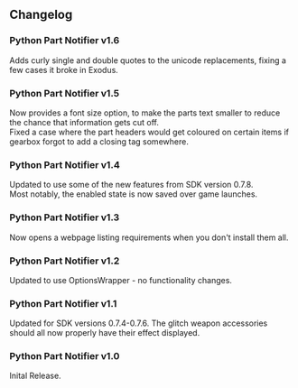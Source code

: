 ## Changelog

### Python Part Notifier v1.6
Adds curly single and double quotes to the unicode replacements, fixing a few cases it broke in Exodus.

### Python Part Notifier v1.5
Now provides a font size option, to make the parts text smaller to reduce the chance that information gets cut off.    
Fixed a case where the part headers would get coloured on certain items if gearbox forgot to add a closing tag somewhere.

### Python Part Notifier v1.4
Updated to use some of the new features from SDK version 0.7.8.    
Most notably, the enabled state is now saved over game launches.

### Python Part Notifier v1.3
Now opens a webpage listing requirements when you don't install them all.

### Python Part Notifier v1.2
Updated to use OptionsWrapper - no functionality changes.

### Python Part Notifier v1.1
Updated for SDK versions 0.7.4-0.7.6.
The glitch weapon accessories should all now properly have their effect displayed.

### Python Part Notifier v1.0
Inital Release.
